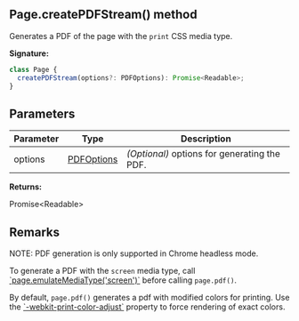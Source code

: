 ## Page.createPDFStream() method

Generates a PDF of the page with the `print` CSS media type.

**Signature:**

```typescript
class Page {
  createPDFStream(options?: PDFOptions): Promise<Readable>;
}
```

## Parameters

| Parameter | Type                                    | Description                                       |
| --------- | --------------------------------------- | ------------------------------------------------- |
| options   | [PDFOptions](./puppeteer.pdfoptions.md) | <i>(Optional)</i> options for generating the PDF. |

**Returns:**

Promise&lt;Readable&gt;

## Remarks

NOTE: PDF generation is only supported in Chrome headless mode.

To generate a PDF with the `screen` media type, call [\`page.emulateMediaType('screen')\`](./puppeteer.page.emulatemediatype.md) before calling `page.pdf()`.

By default, `page.pdf()` generates a pdf with modified colors for printing. Use the [\`-webkit-print-color-adjust\`](https://developer.mozilla.org/en-US/docs/Web/CSS/-webkit-print-color-adjust) property to force rendering of exact colors.
